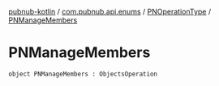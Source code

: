 [pubnub-kotlin](../../index.md) / [com.pubnub.api.enums](../index.md) / [PNOperationType](index.md) / [PNManageMembers](./-p-n-manage-members.md)

# PNManageMembers

`object PNManageMembers : ObjectsOperation`